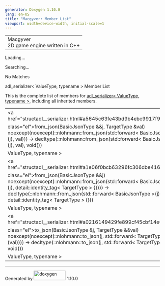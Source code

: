 ```yaml
---
generator: Doxygen 1.10.0
lang: en-US
title: "Macgyver: Member List"
viewport: width=device-width, initial-scale=1
---
```


<div id="top">

<div id="titlearea">

<table data-cellspacing="0" data-cellpadding="0">
<colgroup>
<col style="width: 100%" />
</colgroup>
<tbody>
<tr id="projectrow" class="odd">
<td id="projectalign"><div id="projectname">
Macgyver
</div>
<div id="projectbrief">
2D game engine written in C++
</div></td>
</tr>
</tbody>
</table>

</div>

<div id="main-nav">

</div>

<div id="MSearchSelectWindow"
onmouseover="return searchBox.OnSearchSelectShow()"
onmouseout="return searchBox.OnSearchSelectHide()"
onkeydown="return searchBox.OnSearchSelectKey(event)">

</div>

<div id="MSearchResultsWindow">

<div id="MSearchResults">

<div class="SRPage">

<div id="SRIndex">

<div id="SRResults">

</div>

<div id="Loading" class="SRStatus">

Loading...

</div>

<div id="Searching" class="SRStatus">

Searching...

</div>

<div id="NoMatches" class="SRStatus">

No Matches

</div>

</div>

</div>

</div>

</div>

</div>

<div class="header">

<div class="headertitle">

<div class="title">

adl_serializer\< ValueType, typename \> Member List

</div>

</div>

</div>

<div class="contents">

This is the complete list of members for
<a href="structadl__serializer.html" class="el">adl_serializer&lt;
ValueType, typename &gt;</a>, including all inherited members.

|                                                                                                                                                                                                                                                                                     |                                                                    |                                                                      |
|-------------------------------------------------------------------------------------------------------------------------------------------------------------------------------------------------------------------------------------------------------------------------------------|--------------------------------------------------------------------|----------------------------------------------------------------------|
| <a href="structadl__serializer.html#a5645c63fe43bd9b4ebc9917f9c99d0fd"                                                                                                                                                                                                              
 class="el">from_json</a>(BasicJsonType &&j, TargetType &val) noexcept(noexcept(::nlohmann::from_json(std::forward\< BasicJsonType \>(j), val))) -\> decltype(::nlohmann::from_json(std::forward\< BasicJsonType \>(j), val), void())                                                 | <a href="structadl__serializer.html" class="el">adl_serializer&lt; 
                                                                                                                                                                                                                                                                                       ValueType, typename &gt;</a>                                        | <span class="mlabel">inline</span><span class="mlabel">static</span> |
| <a href="structadl__serializer.html#a1e06f0bcb63296fc306dbe4162a0f2a3"                                                                                                                                                                                                              
 class="el">from_json</a>(BasicJsonType &&j) noexcept(noexcept(::nlohmann::from_json(std::forward\< BasicJsonType \>(j), detail::identity_tag\< TargetType \> {}))) -\> decltype(::nlohmann::from_json(std::forward\< BasicJsonType \>(j), detail::identity_tag\< TargetType \> {}))  | <a href="structadl__serializer.html" class="el">adl_serializer&lt; 
                                                                                                                                                                                                                                                                                       ValueType, typename &gt;</a>                                        | <span class="mlabel">inline</span><span class="mlabel">static</span> |
| <a href="structadl__serializer.html#a0216149429fe899cf45cbf14e08e2166"                                                                                                                                                                                                              
 class="el">to_json</a>(BasicJsonType &j, TargetType &&val) noexcept(noexcept(::nlohmann::to_json(j, std::forward\< TargetType \>(val)))) -\> decltype(::nlohmann::to_json(j, std::forward\< TargetType \>(val)), void())                                                             | <a href="structadl__serializer.html" class="el">adl_serializer&lt; 
                                                                                                                                                                                                                                                                                       ValueType, typename &gt;</a>                                        | <span class="mlabel">inline</span><span class="mlabel">static</span> |

</div>

------------------------------------------------------------------------

<span class="small">Generated
by [<img src="doxygen.svg" class="footer" width="104" height="31"
alt="doxygen" />](https://www.doxygen.org/index.html) 1.10.0</span>
